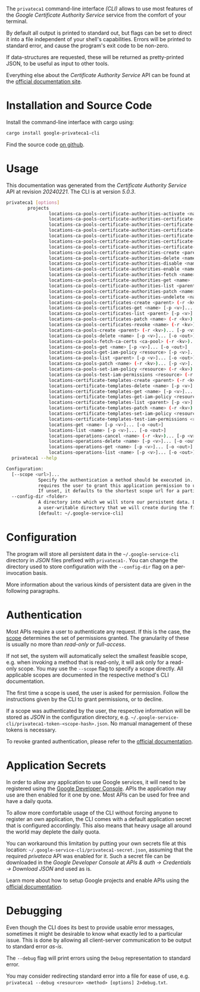 <!---
DO NOT EDIT !
This file was generated automatically from 'src/generator/templates/cli/README.md.mako'
DO NOT EDIT !
-->
The `privateca1` command-line interface *(CLI)* allows to use most features of the *Google Certificate Authority Service* service from the comfort of your terminal.

By default all output is printed to standard out, but flags can be set to direct it into a file independent of your shell's
capabilities. Errors will be printed to standard error, and cause the program's exit code to be non-zero.

If data-structures are requested, these will be returned as pretty-printed JSON, to be useful as input to other tools.

Everything else about the *Certificate Authority Service* API can be found at the
[official documentation site](https://cloud.google.com/).

# Installation and Source Code

Install the command-line interface with cargo using:

```bash
cargo install google-privateca1-cli
```

Find the source code [on github](https://github.com/Byron/google-apis-rs/tree/main/gen/privateca1-cli).

# Usage

This documentation was generated from the *Certificate Authority Service* API at revision *20240221*. The CLI is at version *5.0.3*.

```bash
privateca1 [options]
        projects
                locations-ca-pools-certificate-authorities-activate <name> (-r <kv>)... [-p <v>]... [-o <out>]
                locations-ca-pools-certificate-authorities-certificate-revocation-lists-get <name> [-p <v>]... [-o <out>]
                locations-ca-pools-certificate-authorities-certificate-revocation-lists-get-iam-policy <resource> [-p <v>]... [-o <out>]
                locations-ca-pools-certificate-authorities-certificate-revocation-lists-list <parent> [-p <v>]... [-o <out>]
                locations-ca-pools-certificate-authorities-certificate-revocation-lists-patch <name> (-r <kv>)... [-p <v>]... [-o <out>]
                locations-ca-pools-certificate-authorities-certificate-revocation-lists-set-iam-policy <resource> (-r <kv>)... [-p <v>]... [-o <out>]
                locations-ca-pools-certificate-authorities-certificate-revocation-lists-test-iam-permissions <resource> (-r <kv>)... [-p <v>]... [-o <out>]
                locations-ca-pools-certificate-authorities-create <parent> (-r <kv>)... [-p <v>]... [-o <out>]
                locations-ca-pools-certificate-authorities-delete <name> [-p <v>]... [-o <out>]
                locations-ca-pools-certificate-authorities-disable <name> (-r <kv>)... [-p <v>]... [-o <out>]
                locations-ca-pools-certificate-authorities-enable <name> (-r <kv>)... [-p <v>]... [-o <out>]
                locations-ca-pools-certificate-authorities-fetch <name> [-p <v>]... [-o <out>]
                locations-ca-pools-certificate-authorities-get <name> [-p <v>]... [-o <out>]
                locations-ca-pools-certificate-authorities-list <parent> [-p <v>]... [-o <out>]
                locations-ca-pools-certificate-authorities-patch <name> (-r <kv>)... [-p <v>]... [-o <out>]
                locations-ca-pools-certificate-authorities-undelete <name> (-r <kv>)... [-p <v>]... [-o <out>]
                locations-ca-pools-certificates-create <parent> (-r <kv>)... [-p <v>]... [-o <out>]
                locations-ca-pools-certificates-get <name> [-p <v>]... [-o <out>]
                locations-ca-pools-certificates-list <parent> [-p <v>]... [-o <out>]
                locations-ca-pools-certificates-patch <name> (-r <kv>)... [-p <v>]... [-o <out>]
                locations-ca-pools-certificates-revoke <name> (-r <kv>)... [-p <v>]... [-o <out>]
                locations-ca-pools-create <parent> (-r <kv>)... [-p <v>]... [-o <out>]
                locations-ca-pools-delete <name> [-p <v>]... [-o <out>]
                locations-ca-pools-fetch-ca-certs <ca-pool> (-r <kv>)... [-p <v>]... [-o <out>]
                locations-ca-pools-get <name> [-p <v>]... [-o <out>]
                locations-ca-pools-get-iam-policy <resource> [-p <v>]... [-o <out>]
                locations-ca-pools-list <parent> [-p <v>]... [-o <out>]
                locations-ca-pools-patch <name> (-r <kv>)... [-p <v>]... [-o <out>]
                locations-ca-pools-set-iam-policy <resource> (-r <kv>)... [-p <v>]... [-o <out>]
                locations-ca-pools-test-iam-permissions <resource> (-r <kv>)... [-p <v>]... [-o <out>]
                locations-certificate-templates-create <parent> (-r <kv>)... [-p <v>]... [-o <out>]
                locations-certificate-templates-delete <name> [-p <v>]... [-o <out>]
                locations-certificate-templates-get <name> [-p <v>]... [-o <out>]
                locations-certificate-templates-get-iam-policy <resource> [-p <v>]... [-o <out>]
                locations-certificate-templates-list <parent> [-p <v>]... [-o <out>]
                locations-certificate-templates-patch <name> (-r <kv>)... [-p <v>]... [-o <out>]
                locations-certificate-templates-set-iam-policy <resource> (-r <kv>)... [-p <v>]... [-o <out>]
                locations-certificate-templates-test-iam-permissions <resource> (-r <kv>)... [-p <v>]... [-o <out>]
                locations-get <name> [-p <v>]... [-o <out>]
                locations-list <name> [-p <v>]... [-o <out>]
                locations-operations-cancel <name> (-r <kv>)... [-p <v>]... [-o <out>]
                locations-operations-delete <name> [-p <v>]... [-o <out>]
                locations-operations-get <name> [-p <v>]... [-o <out>]
                locations-operations-list <name> [-p <v>]... [-o <out>]
  privateca1 --help

Configuration:
  [--scope <url>]...
            Specify the authentication a method should be executed in. Each scope
            requires the user to grant this application permission to use it.
            If unset, it defaults to the shortest scope url for a particular method.
  --config-dir <folder>
            A directory into which we will store our persistent data. Defaults to
            a user-writable directory that we will create during the first invocation.
            [default: ~/.google-service-cli]

```

# Configuration

The program will store all persistent data in the `~/.google-service-cli` directory in *JSON* files prefixed with `privateca1-`.  You can change the directory used to store configuration with the `--config-dir` flag on a per-invocation basis.

More information about the various kinds of persistent data are given in the following paragraphs.

# Authentication

Most APIs require a user to authenticate any request. If this is the case, the [scope][scopes] determines the 
set of permissions granted. The granularity of these is usually no more than *read-only* or *full-access*.

If not set, the system will automatically select the smallest feasible scope, e.g. when invoking a
method that is read-only, it will ask only for a read-only scope. 
You may use the `--scope` flag to specify a scope directly. 
All applicable scopes are documented in the respective method's CLI documentation.

The first time a scope is used, the user is asked for permission. Follow the instructions given 
by the CLI to grant permissions, or to decline.

If a scope was authenticated by the user, the respective information will be stored as *JSON* in the configuration
directory, e.g. `~/.google-service-cli/privateca1-token-<scope-hash>.json`. No manual management of these tokens
is necessary.

To revoke granted authentication, please refer to the [official documentation][revoke-access].

# Application Secrets

In order to allow any application to use Google services, it will need to be registered using the 
[Google Developer Console][google-dev-console]. APIs the application may use are then enabled for it
one by one. Most APIs can be used for free and have a daily quota.

To allow more comfortable usage of the CLI without forcing anyone to register an own application, the CLI
comes with a default application secret that is configured accordingly. This also means that heavy usage
all around the world may deplete the daily quota.

You can workaround this limitation by putting your own secrets file at this location: 
`~/.google-service-cli/privateca1-secret.json`, assuming that the required *privateca* API 
was enabled for it. Such a secret file can be downloaded in the *Google Developer Console* at 
*APIs & auth -> Credentials -> Download JSON* and used as is.

Learn more about how to setup Google projects and enable APIs using the [official documentation][google-project-new].


# Debugging

Even though the CLI does its best to provide usable error messages, sometimes it might be desirable to know
what exactly led to a particular issue. This is done by allowing all client-server communication to be 
output to standard error *as-is*.

The `--debug` flag will print errors using the `Debug` representation to standard error.

You may consider redirecting standard error into a file for ease of use, e.g. `privateca1 --debug <resource> <method> [options] 2>debug.txt`.


[scopes]: https://developers.google.com/+/api/oauth#scopes
[revoke-access]: http://webapps.stackexchange.com/a/30849
[google-dev-console]: https://console.developers.google.com/
[google-project-new]: https://developers.google.com/console/help/new/

